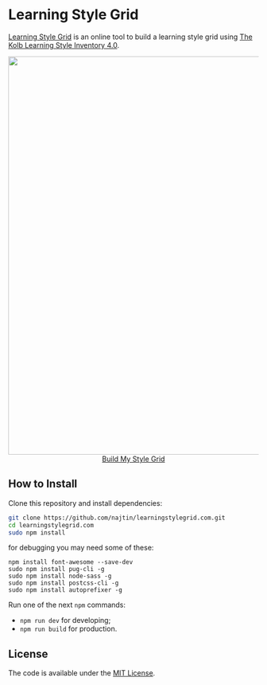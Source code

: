 # Learning Style Grid

[Learning Style Grid](http://learningstylegrid.com) is an online tool to build a learning style grid using [The Kolb Learning Style Inventory 4.0](https://learningfromexperience.com/research-library/the-kolb-learning-style-inventory-4-0/).

<p align="center">
  <a href="http://learningstylegrid.com/" target="_blank">
    <img src="learningstylegrid.png" width="800px">
    <br>
    Build My Style Grid
  </a>  
</p>

## How to Install

Clone this repository and install dependencies:

```bash
git clone https://github.com/najtin/learningstylegrid.com.git
cd learningstylegrid.com
sudo npm install
```

for debugging you may need some of these:
```
npm install font-awesome --save-dev
sudo npm install pug-cli -g
sudo npm install node-sass -g
sudo npm install postcss-cli -g
sudo npm install autoprefixer -g
```

Run one of the next `npm` commands:

* `npm run dev` for developing;
* `npm run build` for production.

## License

The code is available under the [MIT License](LICENSE).
